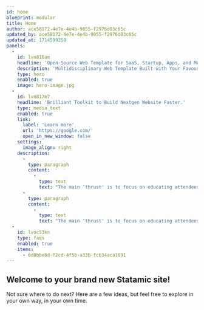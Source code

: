 ```yaml
---
id: home
blueprint: modular
title: Home
author: ace58172-4e7e-4e4b-9055-f2976d03c65c
updated_by: ace58172-4e7e-4e4b-9055-f2976d03c65c
updated_at: 1714599358
panels:
  -
    id: lvn816am
    headline: 'Open-Source Web Template for SaaS, Startup, Apps, and More'
    description: 'Multidisciplinary Web Template Built with Your Favourite Technology - HTML Bootstrap, Tailwind and React NextJS.'
    type: hero
    enabled: true
    image: hero-image.jpg
  -
    id: lvn817m7
    headline: 'Brilliant Toolkit to Build Nextgen Website Faster.'
    type: media_text
    enabled: true
    link:
      label: 'Learn more'
      url: 'https://google.com/'
      open_in_new_window: false
    settings:
      image_align: right
    description:
      -
        type: paragraph
        content:
          -
            type: text
            text: "The main ‘thrust' is to focus on educating attendees on how to best protect highly vulnerable business applications with interactive panel discussions and roundtables led by subject matter experts."
      -
        type: paragraph
        content:
          -
            type: text
            text: "The main ‘thrust' is to focus on educating attendees on how to best protect highly vulnerable business applications with interactive panel."
  -
    id: lvoc53kn
    type: faqs
    enabled: true
    items:
      - 6d8bbe8d-f2cd-4f5b-a33b-fcb34aca1691
---
```

## Welcome to your brand new Statamic site!

Not sure where to do next? Here are a few ideas, but feel free to explore in your own way, in your own time.
